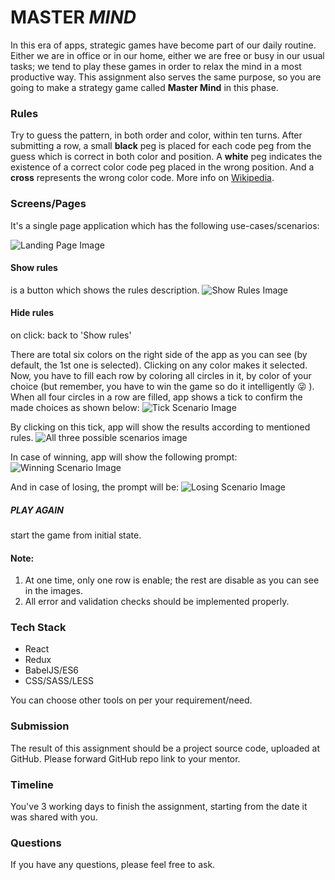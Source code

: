 # **M**A**S**T**E**R _MIND_

In this era of apps, strategic games have become part of our daily routine. Either we are in office or in our home, either we are free or busy in our usual tasks; we tend to play these games in order to relax the mind in a most productive way. This assignment also serves the same purpose, so you are going to make a strategy game called **Master Mind** in this phase.

### Rules

Try to guess the pattern, in both order and color, within ten turns. After submitting a row, a small **black** peg is placed for each code peg from the guess which is correct in both color and position. A **white** peg indicates the existence of a correct color code peg placed in the wrong position. And a **cross** represents the wrong color code. More info on [Wikipedia](<https://en.wikipedia.org/wiki/Mastermind_(board_game)>).

### Screens/Pages

It&#39;s a single page application which has the following use-cases/scenarios:

![Landing Page Image](./images/landing-page.png 'Landing Page')

#### Show rules

is a button which shows the rules description.
![Show Rules Image](./images/show-rules.png 'Show Rules')

#### Hide rules

on click: back to 'Show rules'

There are total six colors on the right side of the app as you can see (by default, the 1st one is selected). Clicking on any color makes it selected. Now, you have to fill each row by coloring all circles in it, by color of your choice (but remember, you have to win the game so do it intelligently :stuck_out_tongue_winking_eye: ). When all four circles in a row are filled, app shows a tick to confirm the made choices as shown below:
![Tick Scenario Image](./images/tick-scenario.png 'Tick Scenario')

By clicking on this tick, app will show the results according to mentioned rules.
![All three possible scenarios image](./images/mock-for-black-white-cross.png 'All three possible scenarios (Black, White & Cross)')

In case of winning, app will show the following prompt:
![Winning Scenario Image](./images/winning-scenario.png 'Winning Scenario')

And in case of losing, the prompt will be:
![Losing Scenario Image](./images/losing-scenario.png 'Losing Scenario')

##### PLAY AGAIN

start the game from initial state.

#### Note:

1. At one time, only one row is enable; the rest are disable as you can see in the images.
2. All error and validation checks should be implemented properly.

### Tech Stack

- React
- Redux
- BabelJS/ES6
- CSS/SASS/LESS

You can choose other tools on per your requirement/need.

### Submission

The result of this assignment should be a project source code, uploaded at GitHub. Please forward GitHub repo link to your mentor.

### Timeline

You&#39;ve 3 working days to finish the assignment, starting from the date it was shared with you.

### Questions

If you have any questions, please feel free to ask.
